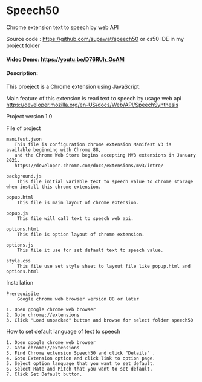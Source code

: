 # Speech50
Chrome extension text to speech by web API

Source code  : https://github.com/supawat/speech50 or cs50 IDE in my project folder

#### Video Demo:  https://youtu.be/D76RUh_OsAM

#### Description:

This proeject is a Chrome extension using JavaScript. 

Main feature of this extension is read text to speech by usage web api https://developer.mozilla.org/en-US/docs/Web/API/SpeechSynthesis

Project version 1.0

File of project

    manifest.json
       This file is configuration chrome extension Manifest V3 is available beginning with Chrome 88, 
       and the Chrome Web Store begins accepting MV3 extensions in January 2021. 
       https://developer.chrome.com/docs/extensions/mv3/intro/

    background.js
        This file initial variable text to speech value to chrome storage when install this chrome extension.

    popup.html
        This file is main layout of chrome extension.

    popup.js
        This file will call text to speech web api.

    options.html
        This file is option layout of chrome extension.
     
    options.js
        This file it use for set default text to speech value.

    style.css
        This file use set style sheet to layout file like popup.html and options.html

Installation

    Prerequisite
        Google chrome web browser version 88 or later
 
    1. Open google chrome web browser
    2. Goto chrome://extensions
    3. Click "Load unpacked" button and browse for select folder speech50 

How to set default language of text to speech

    1. Open google chrome web browser
    2. Goto chrome://extensions
    3. Find Chrome extension Speech50 and click "Details" .
    4. Goto Extension option and click link to option page.
    5. Select option language that you want to set default. 
    6. Select Rate and Pitch that you want to set default. 
    7. Click Set Default button.

